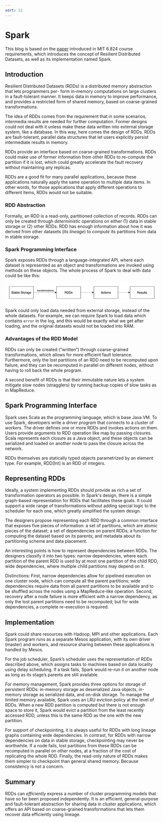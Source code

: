```yaml
---
sort: 12
---
```


# Spark

This blog is based on the [paper](https://pdos.csail.mit.edu/6.824/papers/zaharia-spark.pdf) introduced in MIT 6.824 course requirements, which introduces the concept of Resilient Distributed Datasets, as well as its implementation named Spark. 

## Introduction

Resilient Distributed Datasets (RDDs) is a distributed memory abstraction that lets programmers per- form in-memory computations on large clusters in a fault-tolerant manner. It keeps data in memory to improve performance, and provides a restricted form of shared memory, based on coarse-grained transformations.

The idea of RDDs comes from the requirement that in some scenarios, intermedia results are needed for further computation. Former designs could not deal with it unless make these data written into external storage system, like a database. In this way, here comes the design of RDDs. RDDs are fault-tolerant, parallel data structures that let users explicitly persist intermediate results in memory.

RDDs provide an interface based on coarse-grained transformations. RDDs could make use of former information from other RDDs to re-compute the partition if it is lost, which could greatly accelerate the fault recovery without maintaining any replicas.

 RDDs are a good fit for many parallel applications, because these applications naturally apply the same operation to multiple data items. In other words, for those applications that apply different operations to different items, RDDs would not be suitable.

### RDD Abstraction

Formally, an RDD is a read-only, partitioned collection of records. RDDs can only be created through *deterministic* operations on either (1) data in stable storage or (2) other RDDs. RDD has enough information about how it was derived from other datasets (its *lineage*) to *compute* its partitions from data in stable storage.

### Spark Programming Interface

Spark exposes RDDs through a language-integrated API, where each dataset is represented as an object and transformations are invoked using methods on these objects. The whole process of Spark to deal with data could be like this:

![Spark-workflow](./img/Spark-workflow.png)

Spark could only load data needed from external storage, instead of the whole datasets. For example, we can require Spark to load data which contains `error` in the log, and this would be exactly what we get after loading, and the original datasets would not be loaded into RAM.

### Advantages of the RDD Model

RDDs can only be created (“written”) through coarse-grained transformations, which allows for more efficient fault tolerance. Furthermore, only the lost partitions of an RDD need to be recomputed upon failure, and they can be recomputed in parallel on different nodes, without having to roll back the whole program.

A second benefit of RDDs is that their immutable nature lets a system mitigate slow nodes (stragglers) by running backup copies of slow tasks as in MapReduce.

## Spark Programming Interface

Spark uses Scala as the programming language, which is base Java VM. To use Spark, developers write a *driver program* that connects to a cluster of *workers*. The driver defines one or more RDDs and invokes actions on them. Users provide arguments to RDD operation like map by passing closures. Scala represents each closure as a Java object, and these objects can be serialized and loaded on another node to pass the closure across the network.

RDDs themselves are statically typed objects parametrized by an element type. For example, RDD[Int] is an RDD of integers.

## Representing RDDs

Ideally, a system implementing RDDs should provide as rich a set of transformation operators as possible. In Spark's design, there is a simple graph-based representation for RDDs that facilitates these goals. It could support a wide range of transformations without adding special logic to the scheduler for each one, which greatly simplified the system design.

 The designers propose representing each RDD through a common interface that exposes five pieces of information: a set of partitions, which are atomic pieces of the dataset; a set of dependencies on parent RDDs; a function for computing the dataset based on its parents; and metadata about its partitioning scheme and data placement.

An interesting points is how to represent dependencies between RDDs. The designers classify it into two types: narrow dependencies, where each partition of the parent RDD is used by at most one partition of the child RDD, wide dependencies, where multiple child partitions may depend on it.

Distinctions: First, narrow dependencies allow for pipelined execution on one cluster node, which can compute all the parent partitions; wide dependencies require data from all parent partitions to be available and to be shuffled across the nodes using a MapReduce-like operation. Second, recovery after a node failure is more efficient with a narrow dependency, as only the lost parent partitions need to be recomputed; but for wide dependencies, a complete re-execution is required.

## Implementation

Spark could share resources with Hadoop, MPI and other applications. Each Spark program runs as a separate Mesos application, with its own driver (master) and workers, and resource sharing between these applications is handled by Mesos.

For the job scheduler, Spark’s scheduler uses the representation of RDDs described above, which assigns tasks to machines based on data locality using delay scheduling. If a task fails, Spark would re-run it on another node as long as its stage’s parents are still available.

For memory management, Spark provides three options for storage of persistent RDDs: in-memory storage as deserialized Java objects, in-memory storage as serialized data, and on-disk storage. To manage the limited memory available, Spark uses an LRU eviction policy at the level of RDDs. When a new RDD partition is computed but there is not enough space to store it, Spark would evict a partition from the least recently accessed RDD, unless this is the same RDD as the one with the new partition.

For support of checkpointing, it is always useful for RDDs with long lineage graphs containing wide dependencies. In contrast, for RDDs with narrow dependencies on data in stable storage, checkpointing may never be worthwhile. If a node fails, lost partitions from these RDDs can be recomputed in parallel on other nodes, at a fraction of the cost of replicating the whole RDD. Finally, the read-only nature of RDDs makes them simpler to checkpoint than general shared memory. Because consistency is not a concern.

## Summary

RDDs can *efficiently* express a number of cluster programming models that have so far been proposed independently. It is an efficient, general-purpose and fault-tolerant abstraction for sharing data in cluster applications, which offers an API based on coarse-grained transformations that lets them recover data efficiently using lineage.